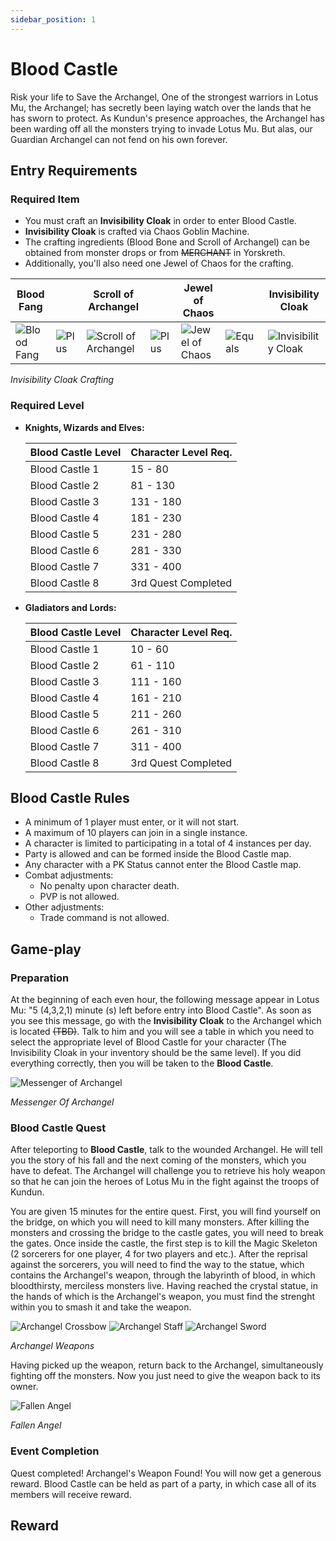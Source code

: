 ```yaml
---
sidebar_position: 1
---
```


# Blood Castle

Risk your life to Save the Archangel, One of the strongest warriors in Lotus Mu, the Archangel; has secretly been laying watch over the lands that he has sworn to protect. As Kundun's presence approaches, the Archangel has been warding off all the monsters trying to invade Lotus Mu. But alas, our Guardian Archangel can not fend on his own forever.

## Entry Requirements

### Required Item

- You must craft an **Invisibility Cloak** in order to enter Blood Castle.
- **Invisibility Cloak** is crafted via Chaos Goblin Machine.
- The crafting ingredients (Blood Bone and Scroll of Archangel) can be obtained from monster drops or from ~~MERCHANT~~ in Yorskreth.
- Additionally, you'll also need one Jewel of Chaos for the crafting.

| Blood Fang                                           |                                       | Scroll of Archangel                                                    |                                       | Jewel of Chaos                                 |                                         | Invisibility Cloak                                                   |
| ---------------------------------------------------- | ------------------------------------- | ---------------------------------------------------------------------- | ------------------------------------- | ---------------------------------------------- | --------------------------------------- | -------------------------------------------------------------------- |
| ![Blood Fang](/img/items/invitations/blood-bone.png) | ![Plus](/img/items/invitations/+.png) | ![Scroll of Archangel](/img/items/invitations/scroll-of-archangel.png) | ![Plus](/img/items/invitations/+.png) | ![Jewel of Chaos](/img/items/jewels/chaos.png) | ![Equals](/img/items/invitations/=.png) | ![Invisibility Cloak](/img/items/invitations/invisibility-cloak.png) |

_Invisibility Cloak Crafting_

### Required Level

- **Knights, Wizards and Elves:**

  | Blood Castle Level | Character Level Req. |
  | ------------------ | -------------------- |
  | Blood Castle 1     | 15 - 80              |
  | Blood Castle 2     | 81 - 130             |
  | Blood Castle 3     | 131 - 180            |
  | Blood Castle 4     | 181 - 230            |
  | Blood Castle 5     | 231 - 280            |
  | Blood Castle 6     | 281 - 330            |
  | Blood Castle 7     | 331 - 400            |
  | Blood Castle 8     | 3rd Quest Completed  |

- **Gladiators and Lords:**

  | Blood Castle Level | Character Level Req. |
  | ------------------ | -------------------- |
  | Blood Castle 1     | 10 - 60              |
  | Blood Castle 2     | 61 - 110             |
  | Blood Castle 3     | 111 - 160            |
  | Blood Castle 4     | 161 - 210            |
  | Blood Castle 5     | 211 - 260            |
  | Blood Castle 6     | 261 - 310            |
  | Blood Castle 7     | 311 - 400            |
  | Blood Castle 8     | 3rd Quest Completed  |

## Blood Castle Rules

- A minimum of 1 player must enter, or it will not start.
- A maximum of 10 players can join in a single instance.
- A character is limited to participating in a total of 4 instances per day.
- Party is allowed and can be formed inside the Blood Castle map.
- Any character with a PK Status cannot enter the Blood Castle map.
- Combat adjustments:
  - No penalty upon character death.
  - PVP is not allowed.
- Other adjustments:
  - Trade command is not allowed.

## Game-play

### Preparation

At the beginning of each even hour, the following message appear in Lotus Mu: "5 (4,3,2,1) minute (s) left before entry into Blood Castle". As soon as you see this message, go with the **Invisibility Cloak** to the Archangel which is located ~~(TBD)~~. Talk to him and you will see a table in which you need to select the appropriate level of Blood Castle for your character (The Invisibility Cloak in your inventory should be the same level).
If you did everything correctly, then you will be taken to the **Blood Castle**.

![Messenger of Archangel](/img/events/bc/bc-npc.png)

_Messenger Of Archangel_

### Blood Castle Quest

After teleporting to **Blood Castle**, talk to the wounded Archangel. He will tell you the story of his fall and the next coming of the monsters, which you have to defeat. The Archangel will challenge you to retrieve his holy weapon so that he can join the heroes of Lotus Mu in the fight against the troops of Kundun.

You are given 15 minutes for the entire quest. First, you will find yourself on the bridge, on which you will need to kill many monsters.
After killing the monsters and crossing the bridge to the castle gates, you will need to break the gates.
Once inside the castle, the first step is to kill the Magic Skeleton (2 sorcerers for one player, 4 for two players and etc.).
After the reprisal against the sorcerers, you will need to find the way to the statue, which contains the Archangel's weapon, through the labyrinth of blood, in which bloodthirsty, merciless monsters live.
Having reached the crystal statue, in the hands of which is the Archangel's weapon, you must find the strenght within you to smash it and take the weapon.

![Archangel Crossbow](/img/events/bc/archcross.jpeg) ![Archangel Staff](/img/events/bc/archstaf.jpeg) ![Archangel Sword](/img/events/bc/archsword.jpeg)

_Archangel Weapons_

Having picked up the weapon, return back to the Archangel, simultaneously fighting off the monsters. Now you just need to give the weapon back to its owner.

![Fallen Angel](/img/events/bc/fallen-angel.jpg)

_Fallen Angel_

### Event Completion

Quest completed! Archangel's Weapon Found! You will now get a generous reward.
Blood Castle can be held as part of a party, in which case all of its members will receive reward.

## Reward
